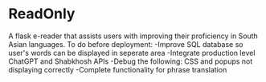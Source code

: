 # ReadOnly
A flask e-reader that assists users with improving their proficiency in South Asian languages.
To do before deployment:
-Improve SQL database so user's words can be displayed in seperate area
-Integrate production level ChatGPT and Shabkhosh APIs
-Debug the following: CSS and popups not displaying correctly
-Complete functionality for phrase translation
